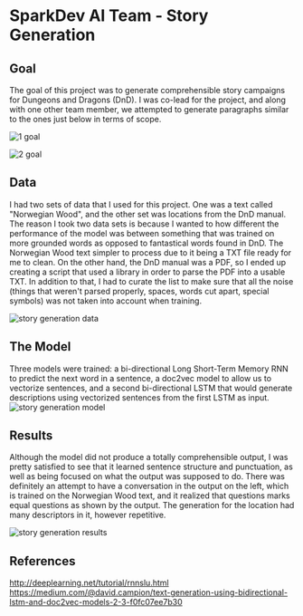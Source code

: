 # SparkDev AI Team - Story Generation 
## Goal
The goal of this project was to generate comprehensible story campaigns for Dungeons and Dragons (DnD). I was co-lead for the project, and along with one other team member, we attempted to generate paragraphs similar to the ones just below in terms of scope.

![1 goal](https://user-images.githubusercontent.com/35610424/92558701-1c4da980-f23d-11ea-9964-0e44d082f4a4.png)

![2 goal](https://user-images.githubusercontent.com/35610424/92558702-1ce64000-f23d-11ea-9225-146378eb8948.png)

## Data
I had two sets of data that I used for this project. One was a text called "Norwegian Wood", and the other set was locations from the DnD manual. The reason I took two data sets is because I wanted to how different the performance of the model was between something that was trained on more grounded words as opposed to fantastical words found in DnD. The Norwegian Wood text simpler to process due to it being a TXT file ready for me to clean. On the other hand, the DnD manual was a PDF, so I ended up creating a script that used a library in order to parse the PDF into a usable TXT. In addition to that, I had to curate the list to make sure that all the noise (things that weren't parsed properly, spaces, words cut apart, special symbols) was not taken into account when training.  

![story generation data](https://user-images.githubusercontent.com/35610424/92550920-bce69e00-f22a-11ea-8bdc-50647a23e2fc.png)

## The Model
Three models were trained: a bi-directional Long Short-Term Memory RNN to predict the next word in a sentence, a doc2vec model to allow us to vectorize sentences, and a second bi-directional LSTM that would generate descriptions using vectorized sentences from the first LSTM as input. 
![story generation model](https://user-images.githubusercontent.com/35610424/92550922-bd7f3480-f22a-11ea-9d0d-ac6c3378154c.png)

## Results
Although the model did not produce a totally comprehensible output, I was pretty satisfied to see that it learned sentence structure and punctuation, as well as being focused on what the output was supposed to do. There was definitely an attempt to have a conversation in the output on the left, which is trained on the Norwegian Wood text, and it realized that questions marks equal questions as shown by the output. The generation for the location had many descriptors in it, however repetitive. 

![story generation results](https://user-images.githubusercontent.com/35610424/92550924-bf48f800-f22a-11ea-9c31-6473df96eb50.png)

## References
http://deeplearning.net/tutorial/rnnslu.html
https://medium.com/@david.campion/text-generation-using-bidirectional-lstm-and-doc2vec-models-2-3-f0fc07ee7b30
